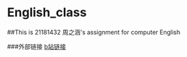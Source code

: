 # English_class
##This is 21181432 周之涵's assignment for computer English

###外部链接
[b站链接](http://www.bilibili.com/)
